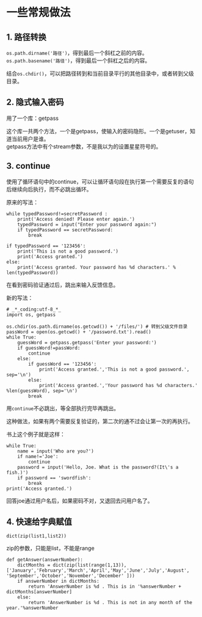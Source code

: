 # 一些常规做法  

## 1. 路径转换  

`os.path.dirname('路径')`，得到最后一个斜杠之前的内容。  
`os.path.basename('路径')`，得到最后一个斜杠之后的内容。  

结合`os.chdir()`，可以把路径转到和当前目录平行的其他目录中，或者转到父级目录。  

## 2. 隐式输入密码  

用了一个库：getpass  

这个库一共两个方法，一个是getpass，使输入的密码隐形。一个是getuser，知道当前用户是谁。  
getpass方法中有个stream参数，不是我以为的设置星星符号的。  

## 3. continue  

使用了循环语句中的continue，可以让循环语句段在执行第一个需要反复的语句后继续向后执行，而不必跳出循环。  

原来的写法：  
```
while typedPassword!=secretPassword :
    print('Access denied! Please enter again.')
    typedPassword = input("Enter your password again:")
    if typedPassword == secretPassword:
        break    

if typedPassword == '123456':
    print('This is not a good password.')    
    print('Access granted.')
else:
    print('Access granted. Your password has %d characters.' % len(typedPassword)) 
```

在看到密码验证通过后，跳出来输入反馈信息。

新的写法：  

```
# _*_coding:utf-8_*_
import os, getpass

os.chdir(os.path.dirname(os.getcwd()) + '/files/') # 转到父级文件目录
passWord = open(os.getcwd() + '/password.txt').read()
while True:
    guessWord = getpass.getpass('Enter your password:')
    if guessWord!=passWord:
        continue
    else:
        if guessWord == '123456':
            print('Access granted.','This is not a good password.', sep='\n')
        else:
            print('Access granted.','Your password has %d characters.' %len(guessWord), sep='\n')
        break
```

用`continue`不必跳出，等全部执行完毕再跳出。  

这种做法，如果有两个需要反复验证的，第二次的通不过会让第一次的再执行。  

书上这个例子就是这样：  

```
while True:
    name = input('Who are you?')
    if name!='Joe':
        continue
    password = input('Hello, Joe. What is the password?(It\'s a fish.)')
    if password == 'swordfish':
        break
print('Access granted.')
```   

回答joe通过用户名后，如果密码不对，又退回去问用户名了。

## 4. 快速给字典赋值  

`dict(zip(list1,list2))`  

zip的参数，只能是list，不能是range  

```
def getAnswer(answerNumber):
    dictMonths = dict(zip(list(range(1,13)),['January','February','March','April','May','June','July','August', 'September','October','November','December' ]))
    if answerNumber in dictMonths:
        return 'AnswerNumber is %d . This is in '%answerNumber + dictMonths[answerNumber]
    else:
        return 'AnswerNumber is %d . This is not in any month of the year.'%answerNumber 
```

